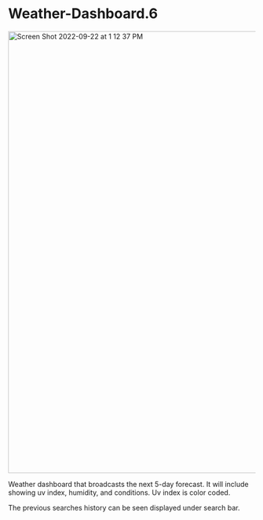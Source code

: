 # Weather-Dashboard.6

[
](https://giselamarque.github.io/Weather-Dashboard.6/)

<img width="900" alt="Screen Shot 2022-09-22 at 1 12 37 PM" src="https://user-images.githubusercontent.com/110875368/191821213-c51cd67f-0959-493b-9c26-06ed75e51e2c.png">


Weather dashboard that broadcasts the next 5-day forecast. It will include showing uv index, humidity, and conditions.
Uv index is color coded.

The previous searches history can be seen displayed under search bar.
